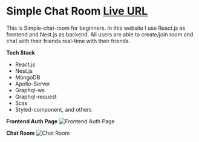 # Simple Chat Room [Live URL](https://simple-chat-room.kyawzinthiha.com)

This is Simple-chat-room for beginners. In this website I use React.js as frontend and Nest.js as backend. All users are able to create/join room and chat with their friends real-time with their friends. 

**Tech Stack**

* React.js
* Nest.js
* MongoDB
* Apollo-Server
* Graphql-ws
* Graphql-request
* Scss
* Styled-component, and others


**Frontend Auth Page**
![Frontend Auth Page](https://i.imgur.com/raFamv5.png)

**Chat Room**
![Chat Room](https://i.imgur.com/gSFpjok.png)